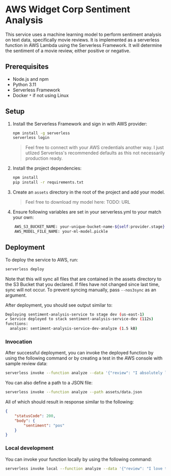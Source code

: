 # AWS Widget Corp Sentiment Analysis

This service uses a machine learning model to perform sentiment analysis on text data, specifically movie reviews. It is implemented as a serverless function in AWS Lambda using the Serverless Framework. It will determine the sentiment of a movie review, either positive or negative. 

## Prerequisites

- Node.js and npm
- Python 3.11
- Serverless Framework
-  Docker `*` if not using Linux

## Setup

1. Install the Serverless Framework and sign in with AWS provider:

    ```bash
    npm install -g serverless
    serverless login
    ```

    > Feel free to connect with your AWS credentials another way. I just utlized Serverless's recommended defaults as this not necessarily production ready.

2. Install the project dependencies:

    ```bash
    npm install
    pip install -r requirements.txt
    ```

3. Create an `assets` directory in the root of the project and add your model.

    > Feel free to download my model here: TODO: URL

4. Ensure following variables are set in your serverless.yml to your match your own:

```bash
    AWS_S3_BUCKET_NAME: your-unique-bucket-name-${self:provider.stage}
    AWS_MODEL_FILE_NAME: your-ml-model.pickle
```

## Deployment

To deploy the service to AWS, run:

```bash
serverless deploy
```

Note that this will sync all files that are contained in the assets directory to the S3 Bucket that you declared. If files have not changed since last time, sync will not occur. To prevent syncing manually, pass `--nos3sync` as an argument.

After deployment, you should see output similar to:
```bash
Deploying sentiment-analysis-service to stage dev (us-east-1)
✔ Service deployed to stack sentiment-analysis-service-dev (112s)
functions:
  analyze: sentiment-analysis-service-dev-analyze (1.5 kB)
```
### Invocation

After successful deployment, you can invoke the deployed function by using the following command or by creating a test in the AWS console with sample review data:

```bash
serverless invoke --function analyze --data '{"review": "I absolutely love this movie!"}'
```
You can also define a path to a JSON file:

```bash
serverless invoke --function analyze --path assets/data.json
```

All of which should result in response similar to the following:

```json
{
    "statusCode": 200,
    "body": {
        "sentiment": "pos"
    }
}
```

### Local development

You can invoke your function locally by using the following command:

```bash
serverless invoke local --function analyze --data '{"review": "I love this product!"}'
```